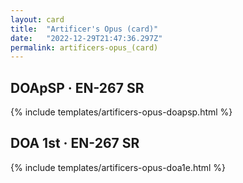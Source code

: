 ```yaml
---
layout: card
title:  "Artificer's Opus (card)"
date:   "2022-12-29T21:47:36.297Z"
permalink: artificers-opus_(card)
---
```


## DOApSP &middot; EN-267 SR

{% include templates/artificers-opus-doapsp.html %}


## DOA 1st &middot; EN-267 SR

{% include templates/artificers-opus-doa1e.html %}
